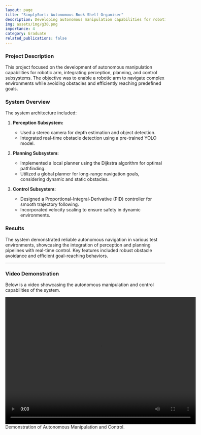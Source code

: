 ```yaml
---
layout: page
title: "SimplySort: Autonomous Book Shelf Organiser"
description: Developing autonomous manipulation capabilities for robotic arm with perception, planning, and control integration.
img: assets/img/g30.png
importance: 4
category: Graduate
related_publications: false
---
```


### Project Description
This project focused on the development of autonomous manipulation capabilities for robotic arm, integrating perception, planning, and control subsystems. The objective was to enable a robotic arm to navigate complex environments while avoiding obstacles and efficiently reaching predefined goals.

### System Overview
The system architecture included:
1. **Perception Subsystem:**
   - Used a stereo camera for depth estimation and object detection.
   - Integrated real-time obstacle detection using a pre-trained YOLO model.

2. **Planning Subsystem:**
   - Implemented a local planner using the Dijkstra algorithm for optimal pathfinding.
   - Utilized a global planner for long-range navigation goals, considering dynamic and static obstacles.

3. **Control Subsystem:**
   - Designed a Proportional-Integral-Derivative (PID) controller for smooth trajectory following.
   - Incorporated velocity scaling to ensure safety in dynamic environments.

### Results
The system demonstrated reliable autonomous navigation in various test environments, showcasing the integration of perception and planning pipelines with real-time control. Key features included robust obstacle avoidance and efficient goal-reaching behaviors.

---

### Video Demonstration
Below is a video showcasing the autonomous manipulation and control capabilities of the system.

<div class="text-center">
    <video controls class="img-fluid rounded z-depth-1" preload="metadata" width="600" height="400">
        <source src="/assets/video/rauto.mp4" type="video/mp4">
        Your browser does not support the video tag.
    </video>
    <div class="caption mt-2">
        Demonstration of Autonomous Manipulation and Control.
    </div>
</div>
